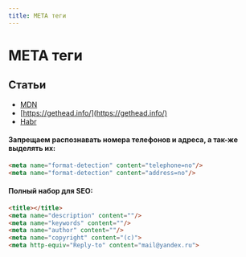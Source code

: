 ```yaml
---
title: META теги
---
```


# META теги

## Статьи
- [MDN](https://developer.mozilla.org/ru/docs/Web/HTML/Element/meta)
- [https://gethead.info/](https://gethead.info/)
- [Habr](https://habr.com/post/72141/)

#### Запрещаем распознавать номера телефонов и адреса, а так-же выделять их:

```html
<meta name="format-detection" content="telephone=no"/>
<meta name="format-detection" content="address=no"/>
```

#### Полный набор для SEO:
```html
<title></title>
<meta name="description" content=""/>
<meta name="keywords" content=""/>
<meta name="author" content=""/>
<meta name="copyright" content="(c)"> 
<meta http-equiv="Reply-to" content="mail@yandex.ru">
```